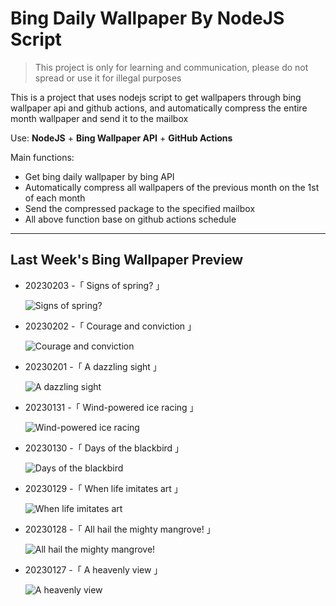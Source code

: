 # Bing Daily Wallpaper By NodeJS Script

> This project is only for learning and communication, please do not spread or use it for illegal purposes

This is a project that uses nodejs script to get wallpapers through bing wallpaper api and github actions, and automatically compress the entire month wallpaper and send it to the mailbox

Use: **NodeJS** + **Bing Wallpaper API** + **GitHub Actions**

Main functions:

- Get bing daily wallpaper by bing API
- Automatically compress all wallpapers of the previous month on the 1st of each month
- Send the compressed package to the specified mailbox
- All above function base on github actions schedule

---

## Last Week's Bing Wallpaper Preview

- 20230203 -「 Signs of spring? 」 
  ![Signs of spring?](https://bing.com/th?id=OHR.GroundhogThree_EN-US2975789647_UHD.jpg&rf=LaDigue_UHD.jpg&pid=hp&w=3840&h=2160&rs=1&c=4)
- 20230202 -「 Courage and conviction 」 
  ![Courage and conviction](https://bing.com/th?id=OHR.LittleRockNine_EN-US4940477720_UHD.jpg&rf=LaDigue_UHD.jpg&pid=hp&w=3840&h=2160&rs=1&c=4)
- 20230201 -「 A dazzling sight 」 
  ![A dazzling sight](https://bing.com/th?id=OHR.ZebraTrio_EN-US4742257683_UHD.jpg&rf=LaDigue_UHD.jpg&pid=hp&w=3840&h=2160&rs=1&c=4)
- 20230131 -「 Wind-powered ice racing 」 
  ![Wind-powered ice racing](https://bing.com/th?id=OHR.IceSailingBalaton_EN-US2751943390_UHD.jpg&rf=LaDigue_UHD.jpg&pid=hp&w=3840&h=2160&rs=1&c=4)
- 20230130 -「 Days of the blackbird 」 
  ![Days of the blackbird](https://bing.com/th?id=OHR.BlackbirdDay_EN-US2693700478_UHD.jpg&rf=LaDigue_UHD.jpg&pid=hp&w=3840&h=2160&rs=1&c=4)
- 20230129 -「 When life imitates art 」 
  ![When life imitates art](https://bing.com/th?id=OHR.BlueBahamas_EN-US2634514272_UHD.jpg&rf=LaDigue_UHD.jpg&pid=hp&w=3840&h=2160&rs=1&c=4)
- 20230128 -「 All hail the mighty mangrove! 」 
  ![All hail the mighty mangrove!](https://bing.com/th?id=OHR.RedMangrove_EN-US2559915803_UHD.jpg&rf=LaDigue_UHD.jpg&pid=hp&w=3840&h=2160&rs=1&c=4)
- 20230127 -「 A heavenly view 」 
  ![A heavenly view](https://bing.com/th?id=OHR.HighArchChina_EN-US3519227219_UHD.jpg&rf=LaDigue_UHD.jpg&pid=hp&w=3840&h=2160&rs=1&c=4)